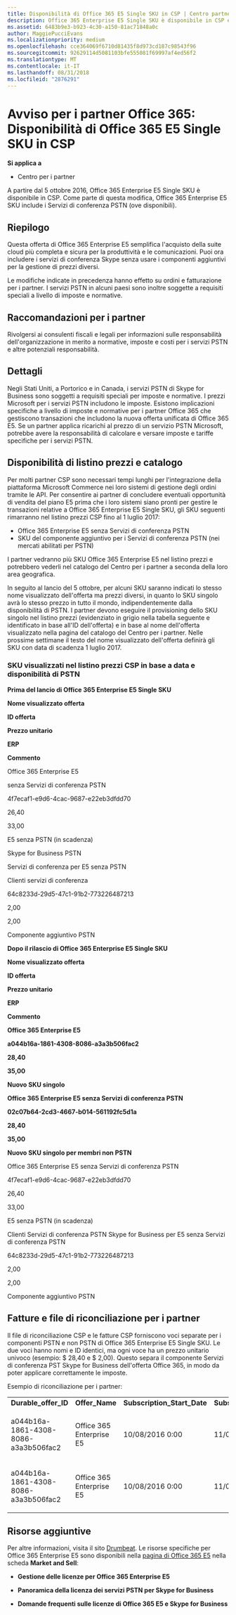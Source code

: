 ```yaml
---
title: Disponibilità di Office 365 E5 Single SKU in CSP | Centro partner
description: Office 365 Enterprise E5 Single SKU è disponibile in CSP e include i Servizi di conferenza PSTN.
ms.assetid: 6483b9e3-b923-4c30-a150-81ac71848a0c
author: MaggiePucciEvans
ms.localizationpriority: medium
ms.openlocfilehash: cce364069f6710d81435f8d973cd187c98543f96
ms.sourcegitcommit: 92629114d5081103bfe555081f69997af4ed56f2
ms.translationtype: MT
ms.contentlocale: it-IT
ms.lasthandoff: 08/31/2018
ms.locfileid: "2876291"
---
```

# <a name="office-365-partner-advisory-office-365-e5-single-sku-availability-in-csp"></a>Avviso per i partner Office 365: Disponibilità di Office 365 E5 Single SKU in CSP

**Si applica a**

-  Centro per i partner

A partire dal 5 ottobre 2016, Office 365 Enterprise E5 Single SKU è disponibile in CSP. Come parte di questa modifica, Office 365 Enterprise E5 SKU include i Servizi di conferenza PSTN (ove disponibili).

## <a name="summary"></a>Riepilogo


Questa offerta di Office 365 Enterprise E5 semplifica l'acquisto della suite cloud più completa e sicura per la produttività e le comunicazioni. Puoi ora includere i servizi di conferenza Skype senza usare i componenti aggiuntivi per la gestione di prezzi diversi.

Le modifiche indicate in precedenza hanno effetto su ordini e fatturazione per i partner. I servizi PSTN in alcuni paesi sono inoltre soggette a requisiti speciali a livello di imposte e normative.

## <a name="partner-recommendations"></a>Raccomandazioni per i partner


Rivolgersi ai consulenti fiscali e legali per informazioni sulle responsabilità dell'organizzazione in merito a normative, imposte e costi per i servizi PSTN e altre potenziali responsabilità.

## <a name="details"></a>Dettagli


Negli Stati Uniti, a Portorico e in Canada, i servizi PSTN di Skype for Business sono soggetti a requisiti speciali per imposte e normative. I prezzi Microsoft per i servizi PSTN includono le imposte. Esistono implicazioni specifiche a livello di imposte e normative per i partner Office 365 che gestiscono transazioni che includono la nuova offerta unificata di Office 365 E5. Se un partner applica ricarichi al prezzo di un servizio PSTN Microsoft, potrebbe avere la responsabilità di calcolare e versare imposte e tariffe specifiche per i servizi PSTN.

## <a name="price-list-and-catalog-availability"></a>Disponibilità di listino prezzi e catalogo


Per molti partner CSP sono necessari tempi lunghi per l'integrazione della piattaforma Microsoft Commerce nei loro sistemi di gestione degli ordini tramite le API. Per consentire ai partner di concludere eventuali opportunità di vendita del piano E5 prima che i loro sistemi siano pronti per gestire le transazioni relative a Office 365 Enterprise E5 Single SKU, gli SKU seguenti rimarranno nel listino prezzi CSP fino al 1 luglio 2017: 

-   Office 365 Enterprise E5 senza Servizi di conferenza PSTN
-   SKU del componente aggiuntivo per i Servizi di conferenza PSTN (nei mercati abilitati per PSTN)

I partner vedranno più SKU Office 365 Enterprise E5 nel listino prezzi e potrebbero vederli nel catalogo del Centro per i partner a seconda della loro area geografica.

In seguito al lancio del 5 ottobre, per alcuni SKU saranno indicati lo stesso nome visualizzato dell'offerta ma prezzi diversi, in quanto lo SKU singolo avrà lo stesso prezzo in tutto il mondo, indipendentemente dalla disponibilità di PSTN. I partner devono eseguire il provisioning dello SKU singolo nel listino prezzi (evidenziato in grigio nella tabella seguente e identificato in base all'ID dell'offerta) e in base al nome dell'offerta visualizzato nella pagina del catalogo del Centro per i partner. Nelle prossime settimane il testo del nome visualizzato dell'offerta definirà gli SKU con data di scadenza 1 luglio 2017.

### <a name="skus-appearing-on-the-csp-price-list-by-date-and-pstn-availability"></a>SKU visualizzati nel listino prezzi CSP in base a data e disponibilità di PSTN

**Prima del lancio di Office 365 Enterprise E5 Single SKU**

**Nome visualizzato offerta**

**ID offerta**

**Prezzo unitario**


**ERP**

**Commento**

Office 365 Enterprise E5

senza Servizi di conferenza PSTN

4f7ecaf1-e9d6-4cac-9687-e22eb3dfdd70

26,40

33,00

E5 senza PSTN (in scadenza)

Skype for Business PSTN

Servizi di conferenza per E5 senza PSTN

Clienti servizi di conferenza

64c8233d-29d5-47c1-91b2-773226487213

2,00

2,00

Componente aggiuntivo PSTN

 

**Dopo il rilascio di Office 365 Enterprise E5 Single SKU**

**Nome visualizzato offerta**

**ID offerta**

**Prezzo unitario**

**ERP**

**Commento**

**Office 365 Enterprise E5**

**a044b16a-1861-4308-8086-a3a3b506fac2**

**28,40**

**35,00**

**Nuovo SKU singolo**

**Office 365 Enterprise E5 senza Servizi di conferenza PSTN**

**02c07b64-2cd3-4667-b014-561192fc5d1a**

**28,40**

**35,00**

**Nuovo SKU singolo per membri non PSTN**

Office 365 Enterprise E5 senza Servizi di conferenza PSTN

4f7ecaf1-e9d6-4cac-9687-e22eb3dfdd70

26,40

33,00

E5 senza PSTN (in scadenza)

Clienti Servizi di conferenza PSTN Skype for Business per E5 senza Servizi di conferenza PSTN

64c8233d-29d5-47c1-91b2-773226487213

2,00

2,00

Componente aggiuntivo PSTN

 

## <a href="" id="invoices-and-partner-reconciliation-files-"></a>Fatture e file di riconciliazione per i partner


Il file di riconciliazione CSP e le fatture CSP forniscono voci separate per i componenti PSTN e non PSTN di Office 365 Enterprise E5 Single SKU. Le due voci hanno nomi e ID identici, ma ogni voce ha un prezzo unitario univoco (esempio: $ 28,40 e $ 2,00). Questo separa il componente Servizi di conferenza PST Skype for Business dell'offerta Office 365, in modo da poter applicare correttamente le imposte.

Esempio di riconciliazione per i partner:

<table>
<colgroup>
<col width="12%" />
<col width="12%" />
<col width="12%" />
<col width="12%" />
<col width="12%" />
<col width="12%" />
<col width="12%" />
<col width="12%" />
</colgroup>
<tbody>
<tr class="odd">
<td><strong>Durable_offer_ID</strong></td>
<td><strong>Offer_Name</strong></td>
<td><strong>Subscription_Start_Date</strong></td>
<td><strong>Subscription_End_Date</strong></td>
<td><strong>Charge_Start_Date</strong></td>
<td><strong>Charge_End_Date</strong></td>
<td><strong>Charge_Type</strong></td>
<td><strong>Unit_Price</strong></td>
</tr>
<tr class="even">
<td><p>a044b16a-1861-4308-8086-a3a3b506fac2</p></td>
<td><p>Office 365 Enterprise E5</p></td>
<td><p>10/08/2016 0:00</p></td>
<td><p>11/08/2016 0:00</p></td>
<td><p>11/08/2016 0:00</p></td>
<td><p>10/09/2016 0:00</p></td>
<td><p>Tariffa periodica</p></td>
<td><p>28,40</p></td>
</tr>
<tr class="odd">
<td><p>a044b16a-1861-4308-8086-a3a3b506fac2</p></td>
<td><p>Office 365 Enterprise E5</p></td>
<td><p>10/08/2016 0:00</p></td>
<td><p>11/08/2016 0:00</p></td>
<td><p>11/08/2016 0:00</p></td>
<td><p>10/09/2016 0:00</p></td>
<td><p>Tariffa periodica</p></td>
<td><p>2,00</p></td>
</tr>
</tbody>
</table>

 

## <a name="additional-resources"></a>Risorse aggiuntive


Per altre informazioni, visita il sito [Drumbeat](https://drumbeat.office.com/Pages/home2016.aspx). Le risorse specifiche per Office 365 Enterprise E5 sono disponibili nella [pagina di Office 365 E5](https://drumbeat.office.com/partner/pages/e5.aspx) nella scheda **Market and Sell**:

-   **Gestione delle licenze per Office 365 Enterprise E5**

-   **Panoramica della licenza dei servizi PSTN per Skype for Business**

-   **Domande frequenti sulle licenze di Office 365 E5 e Skype for Business**

 

 



